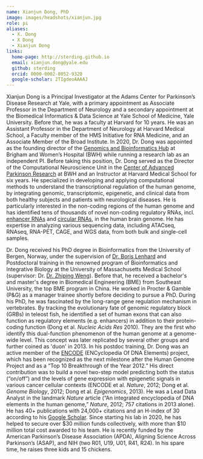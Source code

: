 ```yaml
---
name: Xianjun Dong, PhD
image: images/headshots/xianjun.jpg
role: pi
aliases:
  - X. Dong
  - X Dong
  - Xianjun Dong
links:
  home-page: http://sterding.github.io
  email: xianjun.dong@yale.edu
  github: sterding
  orcid: 0000-0002-8052-9320
  google-scholar: 2TIgdeoAAAAJ
---
```


Xianjun Dong is a Principal Investigator at the Adams Center for Parkinson’s Disease Research at Yale, with a primary appointment as Associate Professor in the Department of Neurology and a secondary appointment at the Biomedical Informatics & Data Science at Yale School of Medicine, Yale University. Before that, he was a faculty at Harvard for 10 years. He was an Assistant Professor in the Department of Neurology at Harvard Medical School, a Faculty member of the HMS Initiative for RNA Medicine, and an Associate Member of the Broad Institute. In 2020, Dr. Dong was appointed as the founding director of the [Genomics and Bioinformatics Hub](https://bioinformatics.bwh.harvard.edu) at Brigham and Women’s Hospital (BWH) while running a research lab as an independent PI. Before taking this position, Dr. Dong served as the Director of the Computational Neuroscience Unit in the [Center of Advanced Parkinson Research](https://www.bwhparkinsoncenter.org) at BWH and an Instructor at Harvard Medical School for six years. He specialized in developing and applying computational methods to understand the transcriptional regulation of the human genome, by integrating genomic, transcriptomic, epigenetic, and clinical data from both healthy subjects and patients with neurological diseases. He is particularly interested in the non-coding regions of the human genome and has identified tens of thousands of novel non-coding regulatory RNAs, incl. [enhancer RNAs](https://www.nature.com/articles/s41593-018-0223-0) and [circular RNAs](https://doi.org/10.1038/s41467-023-40348-0), in the human brain genome. He has expertise in analyzing various sequencing data, including ATACseq, RNAseq, RNA-PET, CAGE, and WGS data, from both bulk and single-cell samples.

Dr. Dong received his PhD degree in Bioinformatics from the University of Bergen, Norway, under the supervision of [Dr. Boris Lenhard](http://group.genereg.net) and Postdoctoral training in the renowned program of Bioinformatics and Integrative Biology at the University of Massachusetts Medical School (supervisor: Dr. [Dr. Zhiping Weng](https://www.umassmed.edu/zlab/)). Before that, he received a bachelor's and master's degree in Biomedical Engineering (BME) from Southeast University, the top BME program in China. He worked in Procter & Gamble (P&G) as a manager trainee shortly before deciding to pursue a PhD. During his PhD, he was fascinated by the long-range gene regulation mechanism in vertebrates. By tracking the evolutionary fate of genomic regulatory block (GRBs) in teleost fish, he identified a set of human exons that can also function as regulatory elements (e.g. enhancers) in addition to their protein-coding function (Dong et al. *Nucleic Acids Res* 2010). They are the first who identify this dual-function phenomenon of the human genome at a genome-wide level. This concept was later replicated by several other groups and further coined as 'duon' in 2013. In his postdoc training, Dr. Dong was an active member of the [ENCODE](https://en.wikipedia.org/wiki/ENCODE) (ENCyclopedia Of DNA Elements) project, which has been recognized as the next milestone after the Human Genome Project and as a “Top 10 Breakthrough of the Year 2012.” His direct contribution was to build a novel two-step model predicting both the status (“on/off”) and the levels of gene expression with epigenetic signals in various cancer cellular contexts (ENCODE et al. *Nature*, 2012; Dong et al. *Genome Biology*, 2012; Dong et al. *Epigenomics*, 2013). He was a Lead Data Analyst in the landmark *Nature* article (“An integrated encyclopedia of DNA elements in the human genome,” *Nature*, 2012; 757 citations in 2013 alone). He has 40+ publications with 24,000+ citations and an H-index of 30 according to his [Google Scholar](https://scholar.google.com/citations?user=2TIgdeoAAAAJ). Since starting his lab in 2020, he has helped to secure over $30 million funds collectively, with more than $10 million total cost awarded to his team. He is recently funded by the American Parkinson’s Disease Association (APDA), Aligning Science Across Parkinson’s (ASAP), and NIH (two R01, U19, U01, R41, R24). In his spare time, he raises three kids and 15 chickens.